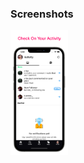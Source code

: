 ### Screenshots


<img src="https://github.com/ukanwat/images/raw/main/1284x2778bb%20(1).png"  height="200"/>


